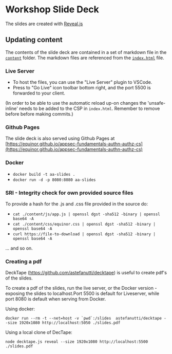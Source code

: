 # Workshop Slide Deck

The slides are created with [Reveal.js](https://revealjs.com/)

## Updating content

The contents of the slide deck are contained in a set of markdown file in the [`content`](content) folder. The markdown files are referenced from the [`index.html`](index.html) file.

### Live Server

- To host the files, you can use the "Live Server" plugin to VSCode. 
- Press to "Go Live" icon toolbar bottom right, and the port 5500 is forwarded to your client.

(In order to be able to use the automatic reload up-on changes the 'unsafe-inline' needs to be added to the CSP in ``index.html``. Remember to remove before before making commits.)

### Github Pages

The slide deck is also served using Github Pages at [https://equinor.github.io/appsec-fundamentals-authn-authz-cs](https://equinor.github.io/appsec-fundamentals-authn-authz-cs)


### Docker

- `docker build -t aa-slides .`
- `docker run -d -p 8080:8080 aa-slides`

### SRI - Integrity check for own provided source files

To provide a hash for the .js and .css file provided in the source do:

- `cat ./content/js/app.js | openssl dgst -sha512 -binary | openssl base64 -A`
- `cat ./content/css/equinor.css | openssl dgst -sha512 -binary | openssl base64 -A`
- `curl https://file-to-download | openssl dgst -sha512 -binary | openssl base64 -A`

... and so on.

### Creating a pdf

DeckTape (https://github.com/astefanutti/decktape) is useful to create pdf's of the slides.

To create a pdf of the slides, run the live server, or the Docker version - exposing the slides to localhost.Port 5500 is default for Liveserver, while port 8080 is default when serving from Docker.

Using docker:

```shell
docker run --rm -t --net=host -v `pwd`:/slides  astefanutti/decktape --size 1920x1080 http://localhost:5050 ./slides.pdf
```

Using a local clone of DecTape:

```shell
node decktape.js reveal --size 1920x1080 http://localhost:5500 ./slides.pdf 
```
